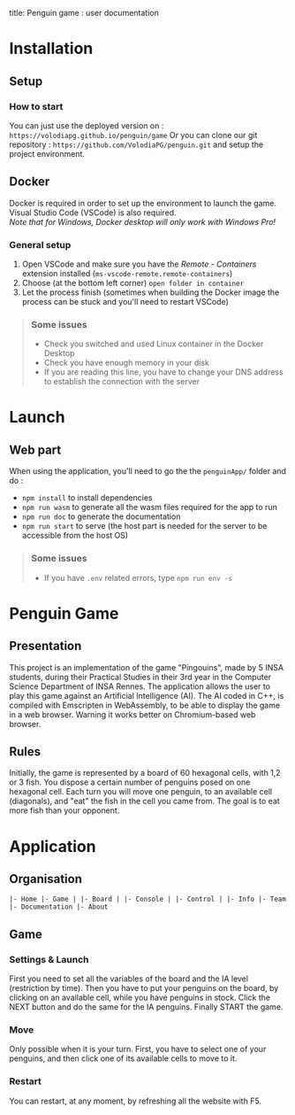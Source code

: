 title: Penguin game : user documentation

# Installation

## Setup

### How to start
You can just use the deployed version on : `https://volodiapg.github.io/penguin/game`
Or you can clone our git repository : `https://github.com/VolodiaPG/penguin.git` and setup the project environment.

## Docker

Docker is required in order to set up the environment to launch the game. Visual Studio Code (VSCode) is also required.<br>
_Note that for Windows, Docker desktop will only work with Windows Pro!_

### General setup

1. Open VSCode and make sure you have the _Remote - Containers_ extension installed (`ms-vscode-remote.remote-containers`)
2. Choose (at the bottom left corner) `open folder in container`
3. Let the process finish (sometimes when building the Docker image the process can be stuck and you'll need to restart VSCode)

> ### Some issues
>
> - Check you switched and used Linux container in the Docker Desktop
> - Check you have enough memory in your disk
> - If you are reading this line, you have to change your DNS address to establish the connection with the server

# Launch

## Web part

When using the application, you'll need to go the the `penguinApp/` folder and do : 

- `npm install` to install dependencies
- `npm run wasm` to generate all the wasm files required for the app to run
- `npm run doc` to generate the documentation
- `npm run start` to serve (the host part is needed for the server to be accessible from the host OS)

> ### Some issues
>
> - If you have `.env` related errors, type `npm run env -s`

# Penguin Game
## Presentation
This project is an implementation of the game "Pingouins", made by 5 INSA students, during their Practical Studies in their 3rd year in the Computer Science Department of INSA Rennes. 
The application allows the user to play this game against an Artificial Intelligence (AI). The AI coded in C++, is compiled with Emscripten in WebAssembly, to be able to display the game in a web browser. Warning it works better on Chromium-based web browser.

## Rules
Initially, the game is represented by a board of 60 hexagonal cells, with 1,2 or 3 fish. You dispose a certain number of penguins posed on one hexagonal cell. Each turn you will move one penguin, to an available cell (diagonals), and "eat" the fish in the cell you came from. The goal is to eat more fish than your opponent.


# Application

## Organisation
`
|- Home
|- Game
| |- Board
| |- Console
| |- Control
| |- Info
|- Team
|- Documentation
|- About
`

## Game
### Settings & Launch
First you need to set all the variables of the board and the IA level (restriction by time).
Then you have to put your penguins on the board, by clicking on an available cell, while you have penguins in stock.
Click the NEXT button and do the same for the IA penguins.
Finally START the game.

### Move
Only possible when it is your turn.
First, you have to select one of your penguins, and then click one of its available cells to move to it.

### Restart
You can restart, at any moment, by refreshing all the website with F5.
